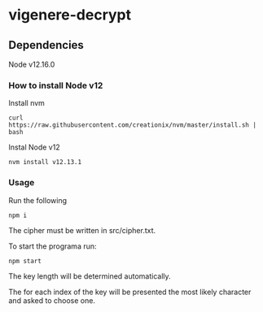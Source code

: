 # vigenere-decrypt

## Dependencies

Node v12.16.0

### How to install Node v12

Install nvm

`curl https://raw.githubusercontent.com/creationix/nvm/master/install.sh | bash`

Instal Node v12

`nvm install v12.13.1`


### Usage

Run the following

`npm i`

The cipher must be written in src/cipher.txt.

To start the programa run:

`npm start`

The key length will be determined automatically.

The for each index of the key will be presented the most likely character and asked to choose one.
